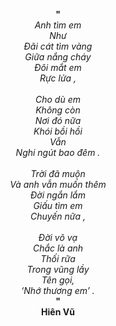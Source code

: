 <div align="center">

**"**<br>
*Anh tìm em<br>*
*Như<br>*
*Đãi cát tìm vàng<br>*
*Giữa nắng cháy<br>*
*Đôi mắt em<br>*
*Rực lửa ,<br>*
*<br>*
*Cho dù em<br>*
*Không còn<br>*
*Nơi đó nữa<br>*
*Khói bồi hồi<br>*
*Vẫn<br>*
*Nghi ngút bao đêm .<br>*
*<br>*
*Trời đã muộn<br>*
*Và anh vẫn muốn thêm<br>*
*Đời ngắn lắm<br>*
*Giấu tìm em<br>*
*Chuyến nữa ,<br>*
*<br>*
*Đời vô vạ<br>*
*Chắc là anh<br>*
*Thối rữa<br>*
*Trong vũng lầy<br>*
*Tên gọi,<br>*
*‘Nhớ thương em’ .<br>*
**"**<br>
**Hiên Vũ**
</div>

